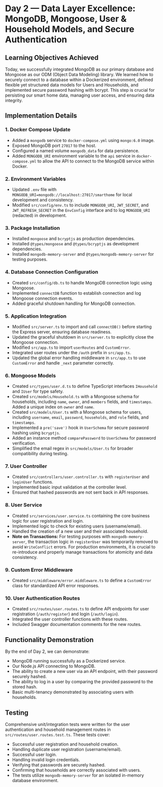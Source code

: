 # Day 2 — Data Layer Excellence: MongoDB, Mongoose, User & Household Models, and Secure Authentication

## Learning Objectives Achieved

Today, we successfully integrated MongoDB as our primary database and Mongoose as our ODM (Object Data Modeling) library. We learned how to securely connect to a database within a Dockerized environment, defined flexible yet structured data models for Users and Households, and implemented secure password hashing with bcrypt. This step is crucial for persisting our smart home data, managing user access, and ensuring data integrity.

## Implementation Details

### 1. Docker Compose Update
- Added a `mongodb` service to `docker-compose.yml` using `mongo:6.0` image.
- Exposed MongoDB port `27017` to the host.
- Configured a named volume `mongodb_data` for data persistence.
- Added `MONGODB_URI` environment variable to the `api` service in `docker-compose.yml` to allow the API to connect to the MongoDB service within Docker.

### 2. Environment Variables
- Updated `.env` file with `MONGODB_URI=mongodb://localhost:27017/smarthome` for local development and consistency.
- Modified `src/config/env.ts` to include `MONGODB_URI`, `JWT_SECRET`, and `JWT_REFRESH_SECRET` in the `EnvConfig` interface and to log `MONGODB_URI` (redacted) in development.

### 3. Package Installation
- Installed `mongoose` and `bcryptjs` as production dependencies.
- Installed `@types/mongoose` and `@types/bcryptjs` as development dependencies.
- Installed `mongodb-memory-server` and `@types/mongodb-memory-server` for testing purposes.

### 4. Database Connection Configuration
- Created `src/config/db.ts` to handle MongoDB connection logic using Mongoose.
- Implemented `connectDB` function to establish connection and log Mongoose connection events.
- Added graceful shutdown handling for MongoDB connection.

### 5. Application Integration
- Modified `src/server.ts` to import and call `connectDB()` before starting the Express server, ensuring database readiness.
- Updated the graceful shutdown in `src/server.ts` to explicitly close the Mongoose connection.
- Modified `src/app.ts` to import `userRoutes` and `CustomError`.
- Integrated user routes under the `/auth` prefix in `src/app.ts`.
- Updated the global error handling middleware in `src/app.ts` to use `CustomError` and handle `_next` parameter correctly.

### 6. Mongoose Models
- Created `src/types/user.d.ts` to define TypeScript interfaces `IHousehold` and `IUser` for type safety.
- Created `src/models/Household.ts` with a Mongoose schema for households, including `name`, `owner`, and `members` fields, and `timestamps`. Added a unique index on `owner` and `name`.
- Created `src/models/User.ts` with a Mongoose schema for users, including `username`, `email`, `password`, `households`, and `role` fields, and `timestamps`.
- Implemented a `pre('save')` hook in `UserSchema` for secure password hashing using `bcryptjs`.
- Added an instance method `comparePassword` to `UserSchema` for password verification.
- Simplified the email regex in `src/models/User.ts` for broader compatibility during testing.

### 7. User Controller
- Created `src/controllers/user.controller.ts` with `registerUser` and `loginUser` functions.
- Implemented basic input validation at the controller level.
- Ensured that hashed passwords are not sent back in API responses.

### 8. User Service
- Created `src/services/user.service.ts` containing the core business logic for user registration and login.
- Implemented logic to check for existing users (username/email).
- Handled the creation of a new user and their associated household.
- **Note on Transactions:** For testing purposes with `mongodb-memory-server`, the transaction logic in `registerUser` was temporarily removed to avoid `WriteConflict` errors. For production environments, it is crucial to re-introduce and properly manage transactions for atomicity and data consistency.

### 9. Custom Error Middleware
- Created `src/middleware/error.middleware.ts` to define a `CustomError` class for standardized API error responses.

### 10. User Authentication Routes
- Created `src/routes/user.routes.ts` to define API endpoints for user registration (`/auth/register`) and login (`/auth/login`).
- Integrated the user controller functions with these routes.
- Included Swagger documentation comments for the new routes.

## Functionality Demonstration

By the end of Day 2, we can demonstrate:
- MongoDB running successfully as a Dockerized service.
- Our Node.js API connecting to MongoDB.
- The ability to create a new user via an API endpoint, with their password securely hashed.
- The ability to log in a user by comparing the provided password to the stored hash.
- Basic multi-tenancy demonstrated by associating users with households.

## Testing

Comprehensive unit/integration tests were written for the user authentication and household management routes in `src/routes/user.routes.test.ts`. These tests cover:
- Successful user registration and household creation.
- Handling duplicate user registration (username/email).
- Successful user login.
- Handling invalid login credentials.
- Verifying that passwords are securely hashed.
- Confirming that households are correctly associated with users.
- The tests utilize `mongodb-memory-server` for an isolated in-memory database environment.
